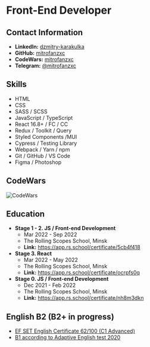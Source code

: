 # Front-End Developer

## Contact Information

* **LinkedIn:** [dzmitry-karakulka](https://www.linkedin.com/in/dzmitry-karakulka/)
* **GitHub:** [mitrofanzxc](https://github.com/mitrofanzxc)
* **CodeWars:** [mitrofanzxc](https://www.codewars.com/users/mitrofanzxc)
* **Telegram:** [@mitrofanzxc](https://t.me/mitrofanzxc)

## Skills

* HTML
* CSS
* SASS / SCSS
* JavaScript / TypeScript
* React 16.8+ / FC / CC
* Redux / Toolkit / Query
* Styled Components /MUI
* Cypress / Testing Library
* Webpack / Yarn / npm
* Git / GitHub / VS Code
* Figma / Photoshop

## CodeWars

![CodeWars](https://www.codewars.com/users/mitrofanzxc/badges/large)

## Education

* **Stage 1 - 2. JS / Front-end Development**
  * Mar 2022 - Sep 2022
  * The Rolling Scopes School, Minsk
  * **Link:** <https://app.rs.school/certificate/5cb4f418>
* **Stage 3. React**
  * Mar 2022 - May 2022
  * The Rolling Scopes School, Minsk
  * **Link:** <https://app.rs.school/certificate/ocrpfs0q>
* **Stage 0. JS / Front-end Development**
  * Dec 2021 - Feb 2022
  * The Rolling Scopes School, Minsk
  * **Link:** <https://app.rs.school/certificate/nh8m3dkn>

## English B2 (B2+ in progress)

* [EF SET English Certificate 62/100 (C1 Advanced)](https://www.efset.org/cert/xmuzdG)
* [B1 according to Adaptive English test 2020](https://examinator.epam.com/Main/PersonalAssignments/252515)
